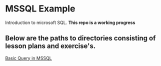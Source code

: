 # MSSQL Example
Introduction to microsoft SQL. **This repo is a working progress**

Below are the paths to directories consisting of lesson plans and exercise's.
---
[Basic Query in MSSQL](https://github.com/Juan-Zambrano/MSSQL_Example/tree/master/Lesson/Introduction)
